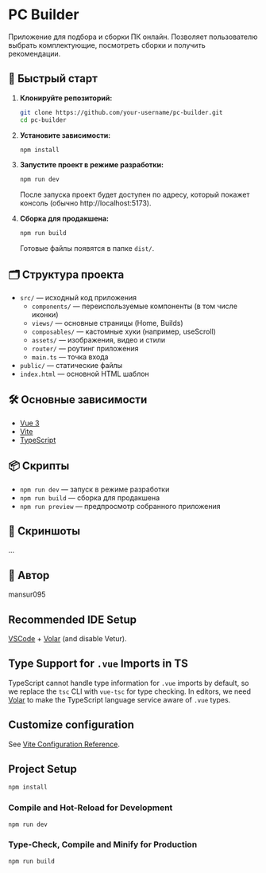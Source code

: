# PC Builder

Приложение для подбора и сборки ПК онлайн. Позволяет пользователю выбрать комплектующие, посмотреть сборки и получить рекомендации.

## 🚀 Быстрый старт

1. **Клонируйте репозиторий:**
   ```bash
   git clone https://github.com/your-username/pc-builder.git
   cd pc-builder
   ```
2. **Установите зависимости:**
   ```bash
   npm install
   ```
3. **Запустите проект в режиме разработки:**
   ```bash
   npm run dev
   ```
   После запуска проект будет доступен по адресу, который покажет консоль (обычно http://localhost:5173).

4. **Сборка для продакшена:**
   ```bash
   npm run build
   ```
   Готовые файлы появятся в папке `dist/`.

## 🗂️ Структура проекта

- `src/` — исходный код приложения
  - `components/` — переиспользуемые компоненты (в том числе иконки)
  - `views/` — основные страницы (Home, Builds)
  - `composables/` — кастомные хуки (например, useScroll)
  - `assets/` — изображения, видео и стили
  - `router/` — роутинг приложения
  - `main.ts` — точка входа
- `public/` — статические файлы
- `index.html` — основной HTML шаблон

## 🛠️ Основные зависимости
- [Vue 3](https://vuejs.org/)
- [Vite](https://vitejs.dev/)
- [TypeScript](https://www.typescriptlang.org/)

## 📦 Скрипты
- `npm run dev` — запуск в режиме разработки
- `npm run build` — сборка для продакшена
- `npm run preview` — предпросмотр собранного приложения

## 📸 Скриншоты
...

## 👤 Автор
mansur095

## Recommended IDE Setup

[VSCode](https://code.visualstudio.com/) + [Volar](https://marketplace.visualstudio.com/items?itemName=Vue.volar) (and disable Vetur).

## Type Support for `.vue` Imports in TS

TypeScript cannot handle type information for `.vue` imports by default, so we replace the `tsc` CLI with `vue-tsc` for type checking. In editors, we need [Volar](https://marketplace.visualstudio.com/items?itemName=Vue.volar) to make the TypeScript language service aware of `.vue` types.

## Customize configuration

See [Vite Configuration Reference](https://vite.dev/config/).

## Project Setup

```sh
npm install
```

### Compile and Hot-Reload for Development

```sh
npm run dev
```

### Type-Check, Compile and Minify for Production

```sh
npm run build
```
